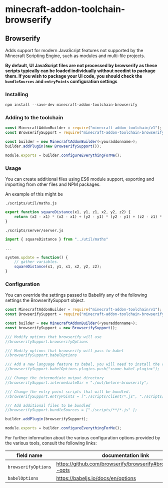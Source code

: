 # minecraft-addon-toolchain-browserify

## Browserify
Adds support for modern JavaScript features not supported by the Minecraft Scripting Engine, such as modules and multi-file projects.

**By default, UI JavaScript files are not processed by browserify as these scripts typically can be loaded individually without needint to package them. If you wish to package your UI code, you should check the `bundleSources` and `entryPoints` configuration settings**

### Installing
```powershell
npm install --save-dev minecraft-addon-toolchain-browserify
```

### Adding to the toolchain
```javascript
const MinecraftAddonBuilder = require("minecraft-addon-toolchain/v1");
const BrowserifySupport = require("minecraft-addon-toolchain-browserify");

const builder = new MinecraftAddonBuilder(<youraddonname>);
builder.addPlugin(new BrowserifySupport());

module.exports = builder.configureEverythingForMe();
```

### Usage
You can create additional files using ES6 module support, exporting and importing from other files and NPM packages.

An example of this might be

`./scripts/util/maths.js`
```javascript
export function squareDistance(x1, y1, z1, x2, y2, z2) {
    return (x2 - x1) * (x2 - x1) + (y2 - y1) * (y2 - y1) + (z2 - z1) * (z2 - z1);
}
```

`./scripts/server/server.js`
```javascript
import { squareDistance } from "../util/maths"

...

system.update = function() {
    // gather variables.
    squareDistance(x1, y1, x1, x2, y2, z2);
}
```

### Configuration
You can override the settings passed to Babelify any of the following settings the BrowserifySupport object.

```javascript
const MinecraftAddonBuilder = require("minecraft-addon-toolchain/v1");
const BrowserifySupport = require("minecraft-addon-toolchain-browserify");

const builder = new MinecraftAddonBuilder(<youraddonname>);
const browserifySupport = new BrowserifySupport();

/// Modify options that browserify will use
//browserifySupport.browserifyOptions

/// Modify options that browserify will pass to babel
//browserifySupport.babelOptions

/// Add a new language feature to babel, you will need to install the corresponding babel plugin via npm:
//browserifySupport.babelOptions.plugins.push("<some-babel-plugin>");

/// Change the intermediate output directory
//browserifySupport.intermediateDir = "./out/before-browserify";

/// Change the entry point scripts that will be bundled.
//browserifySupport.entryPoints = ["./scripts/client/*.js", "./scripts/server/*.js"];

/// Add additional files to be bundled
//browserifySupport.bundleSources = ["./scripts/**/*.js" ];

builder.addPlugin(browserifySupport);

module.exports = builder.configureEverythingForMe();
```

For further information about the various configuration options provided by the various tools, consult the following links:

| field name          | documentation link                                             |
| ------------------- | -------------------------------------------------------------- |
| `browserifyOptions` | https://github.com/browserify/browserify#browserifyfiles--opts |
| `babelOptions`      | https://babeljs.io/docs/en/options                             |